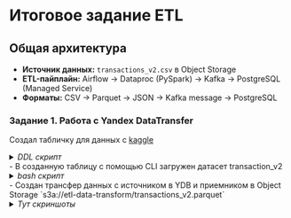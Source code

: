 # Итоговое задание ETL

## Общая архитектура

- **Источник данных:** `transactions_v2.csv`  в Object Storage
- **ETL-пайплайн:** Airflow → Dataproc (PySpark) → Kafka → PostgreSQL (Managed Service)
- **Форматы:** CSV → Parquet → JSON → Kafka message → PostgreSQL

### Задание 1. Работа с Yandex DataTransfer

Создал табличку для данных с [kaggle](https://www.kaggle.com/datasets)
  <details>
    <summary><i>DDL скрипт</i></summary>
    
    CREATE TABLE transactions_v2 (
          msno Utf8,
          payment_method_id Int32,
          payment_plan_days Int32,
          plan_list_price Int32,
          actual_amount_paid Int32,
          is_auto_renew Int8,
          transaction_date Utf8,
          membership_expire_date Utf8,
          is_cancel Int8,
          PRIMARY KEY (msno)
      );

  </details> 
- В созданную таблицу с помощью CLI загружен датасет transaction_v2
  <details>
    <summary><i>bash скрипт</i></summary>
  
    ### bash-скрипт загрузки датасета
    
    ydb  `
    --endpoint grpcs://ydb.serverless.yandexcloud.net:2135 `
    --database /ru-central1/[эндпоинт]/['эндпоинт] `
    --sa-key-file key.json `
    import file csv `
    --path transactions_v2 `
    --delimiter "," `
    --skip-rows 1 `
    --null-value "" `
    --verbose `
    transactions_v2.csv
  </details> 
- Создан трансфер данных с источником в YDB и приемником в Object Storage
  `s3a://etl-data-transform/transactions_v2.parquet`
    	<details>
    	<summary><i>Тут скриншоты</i></summary>
		- ![Скриншот](.assets/task_1_1.jpg)
  		- ![Скриншот](screenshots/task_1_2.jpg)
  		- ![Скриншот](screenshots/task_1_3.jpg)
	</details>
